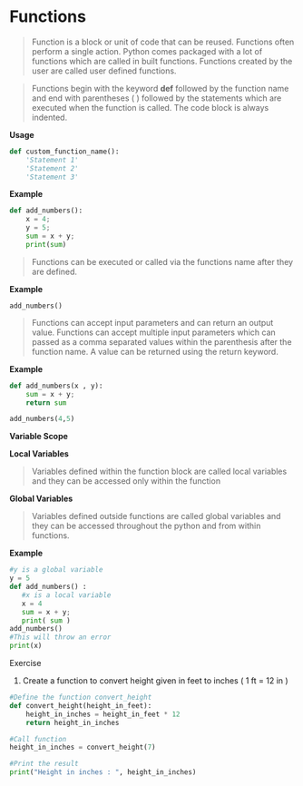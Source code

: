 

# Functions

> Function is a block or unit of code that can be reused.
> Functions often perform a single action.
> Python comes packaged with a lot of
> functions which are called in built functions.
> Functions created by the user are called user defined functions.
>

> Functions begin with the keyword **def** followed by the function name
> and end with  parentheses ( ) followed by the statements which are
> executed when the function is called.
> The code block is always indented.

**Usage**

```python
def custom_function_name():
	'Statement 1'
	'Statement 2'
	'Statement 3'
```

**Example**

```python
def add_numbers():
	x = 4;
    y = 5;
    sum = x + y;
	print(sum)
```

> Functions can be executed or called via the functions name after they
> are defined.

**Example**

    add_numbers()

> Functions can accept input parameters and can return an output value.
> Functions can accept multiple input parameters which can passed as a
> comma separated values within the parenthesis after the function name.
> A value can be returned using the return keyword.

**Example**

```python
def add_numbers(x , y):
    sum = x + y;
	return sum

add_numbers(4,5)

```
**Variable Scope**

**Local Variables**

> Variables defined within the function block are called local variables
> and they can be accessed only within the function

**Global Variables**

> Variables defined outside functions are called global variables and
> they can be accessed throughout the python and from within functions.

**Example**
```python
#y is a global variable
y = 5
def add_numbers() :
   #x is a local variable
   x = 4
   sum = x + y;
   print( sum )
add_numbers()
#This will throw an error
print(x)
```


Exercise

1. Create a function to convert height given in feet to inches ( 1 ft = 12 in )
```python
#Define the function convert_height
def convert_height(height_in_feet):
	height_in_inches = height_in_feet * 12
	return height_in_inches

#Call function
height_in_inches = convert_height(7)

#Print the result
print("Height in inches : ", height_in_inches)
```

	
